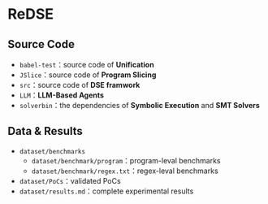 # ReDSE

## Source Code

- `babel-test`：source code of **Unification**
- `JSlice`：source code of **Program Slicing**
- `src`：source code of **DSE framwork**
- `LLM`：**LLM-Based Agents**
- `solverbin`：the dependencies of **Symbolic Execution** and **SMT Solvers**	

## Data & Results

- `dataset/benchmarks`
	- `dataset/benchmark/program`：program-leval benchmarks
	- `dataset/benchmark/regex.txt`：regex-leval benchmarks
- `dataset/PoCs`：validated PoCs
- `dataset/results.md`：complete experimental results





